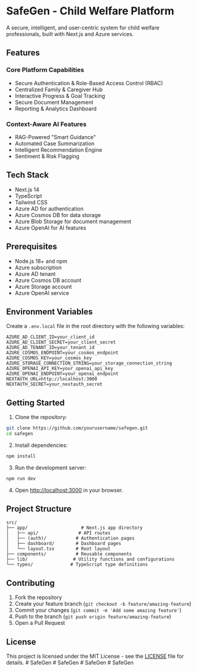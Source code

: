 # SafeGen - Child Welfare Platform

A secure, intelligent, and user-centric system for child welfare professionals, built with Next.js and Azure services.

## Features

### Core Platform Capabilities
- Secure Authentication & Role-Based Access Control (RBAC)
- Centralized Family & Caregiver Hub
- Interactive Progress & Goal Tracking
- Secure Document Management
- Reporting & Analytics Dashboard

### Context-Aware AI Features
- RAG-Powered "Smart Guidance"
- Automated Case Summarization
- Intelligent Recommendation Engine
- Sentiment & Risk Flagging

## Tech Stack

- Next.js 14
- TypeScript
- Tailwind CSS
- Azure AD for authentication
- Azure Cosmos DB for data storage
- Azure Blob Storage for document management
- Azure OpenAI for AI features

## Prerequisites

- Node.js 18+ and npm
- Azure subscription
- Azure AD tenant
- Azure Cosmos DB account
- Azure Storage account
- Azure OpenAI service

## Environment Variables

Create a `.env.local` file in the root directory with the following variables:

```env
AZURE_AD_CLIENT_ID=your_client_id
AZURE_AD_CLIENT_SECRET=your_client_secret
AZURE_AD_TENANT_ID=your_tenant_id
AZURE_COSMOS_ENDPOINT=your_cosmos_endpoint
AZURE_COSMOS_KEY=your_cosmos_key
AZURE_STORAGE_CONNECTION_STRING=your_storage_connection_string
AZURE_OPENAI_API_KEY=your_openai_api_key
AZURE_OPENAI_ENDPOINT=your_openai_endpoint
NEXTAUTH_URL=http://localhost:3000
NEXTAUTH_SECRET=your_nextauth_secret
```

## Getting Started

1. Clone the repository:
```bash
git clone https://github.com/yourusername/safegen.git
cd safegen
```

2. Install dependencies:
```bash
npm install
```

3. Run the development server:
```bash
npm run dev
```

4. Open [http://localhost:3000](http://localhost:3000) in your browser.

## Project Structure

```
src/
├── app/                    # Next.js app directory
│   ├── api/               # API routes
│   ├── (auth)/           # Authentication pages
│   ├── dashboard/        # Dashboard pages
│   └── layout.tsx        # Root layout
├── components/           # Reusable components
├── lib/                 # Utility functions and configurations
└── types/              # TypeScript type definitions
```

## Contributing

1. Fork the repository
2. Create your feature branch (`git checkout -b feature/amazing-feature`)
3. Commit your changes (`git commit -m 'Add some amazing feature'`)
4. Push to the branch (`git push origin feature/amazing-feature`)
5. Open a Pull Request

## License

This project is licensed under the MIT License - see the [LICENSE](LICENSE) file for details. #   S a f e G e n  
 #   S a f e G e n  
 #   S a f e G e n  
 #   S a f e G e n  
 